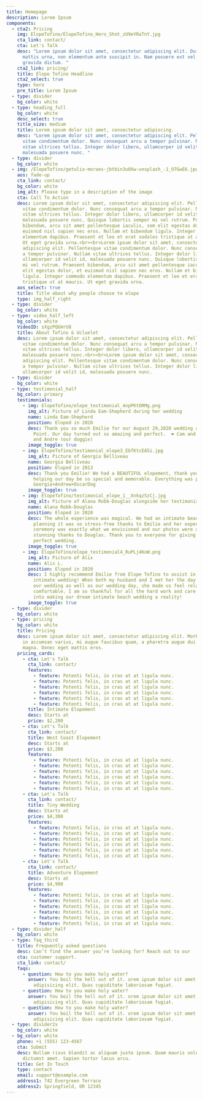 ```yaml
---
title: Homepage
description: Lorem Ipsum
components:
  - cta2: Pricing
    img: ElopeTofino/ElopeTofino_Hero_Shot_zU9eYRaTnY.jpg
    cta_link: contact/
    cta: Let's Talk
    desc: "Lorem ipsum dolor sit amet, consectetur adipiscing elit. Duis posuere
      mattis urna, non elementum ante suscipit in. Nam posuere est vel lorem
      gravida dictum. "
    cta2_link: pricing/
    title: Elope Tofino Headline
    cta2_select: true
    type: hero
    pre_title: Lorem Ipsum
  - type: divider
    bg_color: white
  - type: heading_full
    bg_color: white
    desc_select: true
    title_size: medium
    title: Lorem ipsum dolor sit amet, consectetur adipiscing.
    desc: "Lorem ipsum dolor sit amet, consectetur adipiscing elit. Pellentesque
      vitae condimentum dolor. Nunc consequat arcu a tempor pulvinar. Nullam
      vitae ultrices tellus. Integer dolor libero, ullamcorper id velit id,
      malesuada posuere nunc. "
  - type: divider
    bg_color: white
  - img: /ElopeTofino/getulio-moraes-jbtbin3u0Xw-unsplash_-1_O7GwE6.jpg
    aos: fade-up
    cta_link: contact/
    bg_color: white
    img_alt: Please type in a description of the image
    cta: Call To Action
    desc: Lorem ipsum dolor sit amet, consectetur adipiscing elit. Pellentesque
      vitae condimentum dolor. Nunc consequat arcu a tempor pulvinar. Nullam
      vitae ultrices tellus. Integer dolor libero, ullamcorper id velit id,
      malesuada posuere nunc. Quisque lobortis semper mi vel rutrum. Praesent
      bibendum, arcu sit amet pellentesque iaculis, sem elit egestas dolor, et
      euismod nisl sapien nec eros. Nullam et bibendum ligula. Integer commodo
      elementum dapibus. Praesent et leo et erat sodales tristique ut at mauris.
      Ut eget gravida urna.<br><br>Lorem ipsum dolor sit amet, consectetur
      adipiscing elit. Pellentesque vitae condimentum dolor. Nunc consequat arcu
      a tempor pulvinar. Nullam vitae ultrices tellus. Integer dolor libero,
      ullamcorper id velit id, malesuada posuere nunc. Quisque lobortis semper
      mi vel rutrum. Praesent bibendum, arcu sit amet pellentesque iaculis, sem
      elit egestas dolor, et euismod nisl sapien nec eros. Nullam et bibendum
      ligula. Integer commodo elementum dapibus. Praesent et leo et erat sodales
      tristique ut at mauris. Ut eget gravida urna.
    aos_select: true
    title: Title about why people choose to elope
    type: img_half_right
  - type: divider
    bg_color: white
  - type: video_half_left
    bg_color: white
    VideoID: sXgzPQGHrU8
    title: About Tofino & Ucluelet
    desc: Lorem ipsum dolor sit amet, consectetur adipiscing elit. Pellentesque
      vitae condimentum dolor. Nunc consequat arcu a tempor pulvinar. Nullam
      vitae ultrices tellus. Integer dolor libero, ullamcorper id velit id,
      malesuada posuere nunc.<br><br>Lorem ipsum dolor sit amet, consectetur
      adipiscing elit. Pellentesque vitae condimentum dolor. Nunc consequat arcu
      a tempor pulvinar. Nullam vitae ultrices tellus. Integer dolor libero,
      ullamcorper id velit id, malesuada posuere nunc.
  - type: divider
    bg_color: white
  - type: testimonial_half
    bg_color: primary
    testimonials:
      - img: ElopeTofino/elope_testimonial_4npPKtORMg.png
        img_alt: Picture of Linda Eam-Shepherd during her wedding
        name: Linda Eam-Shepherd
        position: Eloped in 2020
        desc: Thank you so much Emilie for our August 29,2020 wedding at Pettinger
          Point. Our day turned out so amazing and perfect.  ❤️ Cam and Linda
          and Andre (our doggie)
        image_toggle: true
      - img: ElopeTofino/testimonial_elope3_EbfKtcEA5i.jpg
        img_alt: Picture of Georgia Belliveau
        name: Georgia Belliveau
        position: Eloped in 2013
        desc: Thank you Emilie! We had a BEAUTIFUL elopement, thank you so much for
          helping our day be so special and memorable. Everything was perfect 🙂
          Georgia+Andrew+OscarDog
        image_toggle: true
      - img: ElopeTofino/testimonial_elope_1__XnkqzSzCj.jpg
        img_alt: Picture of Alana Robb-Douglas alongside her testimonial
        name: Alana Robb-Douglas
        position: Eloped in 2020
        desc: The whole experience was magical. We had an intimate beach wedding, and
          planning it was so stress-free thanks to Emilie and her expertise. The
          ceremony was exactly what we envisioned and our photos were absolutely
          stunning thanks to Douglas. Thank you to everyone for giving us the
          perfect wedding.
        image_toggle: true
      - img: ElopeTofino/elope_testimonial4_RuPLj4KoW.png
        img_alt: Picture of Alix
        name: Alix L.
        position: Eloped in 2020
        desc: I highly recommend Emilie from Elope Tofino to assist in coordinating your
          intimate wedding! When both my husband and I met her the day before
          our wedding as well as our wedding day, she made us feel relaxed and
          comfortable. I am so thankful for all the hard work and care she put
          into making our dream intimate beach wedding a reality!
        image_toggle: true
  - type: divider
    bg_color: white
  - type: pricing
    bg_color: white
    title: Pricing
    desc: Lorem ipsum dolor sit amet, consectetur adipiscing elit. Morbi porta, mi
      in accumsan varius, mi augue faucibus quam, a pharetra augue dui vel
      magna. Donec eget mattis eros.
    pricing_cards:
      - cta: Let's Talk
        cta_link: contact/
        features:
          - feature: Potenti felis, in cras at at ligula nunc.
          - feature: Potenti felis, in cras at at ligula nunc.
          - feature: Potenti felis, in cras at at ligula nunc.
          - feature: Potenti felis, in cras at at ligula nunc.
          - feature: Potenti felis, in cras at at ligula nunc.
          - feature: Potenti felis, in cras at at ligula nunc.
        title: Intimate Elopement
        desc: Starts at
        price: $2,200
      - cta: Let's Talk
        cta_link: contact/
        title: West Coast Elopement
        desc: Starts at
        price: $3,200
        features:
          - feature: Potenti felis, in cras at at ligula nunc.
          - feature: Potenti felis, in cras at at ligula nunc.
          - feature: Potenti felis, in cras at at ligula nunc.
          - feature: Potenti felis, in cras at at ligula nunc.
          - feature: Potenti felis, in cras at at ligula nunc.
          - feature: Potenti felis, in cras at at ligula nunc.
      - cta: Let's Talk
        cta_link: contact/
        title: Tiny Wedding
        desc: Starts at
        price: $4,300
        features:
          - feature: Potenti felis, in cras at at ligula nunc.
          - feature: Potenti felis, in cras at at ligula nunc.
          - feature: Potenti felis, in cras at at ligula nunc.
          - feature: Potenti felis, in cras at at ligula nunc.
          - feature: Potenti felis, in cras at at ligula nunc.
          - feature: Potenti felis, in cras at at ligula nunc.
      - cta: Let's Talk
        cta_link: contact/
        title: Adventure Elopement
        desc: Starts at
        price: $4,990
        features:
          - feature: Potenti felis, in cras at at ligula nunc.
          - feature: Potenti felis, in cras at at ligula nunc.
          - feature: Potenti felis, in cras at at ligula nunc.
          - feature: Potenti felis, in cras at at ligula nunc.
          - feature: Potenti felis, in cras at at ligula nunc.
          - feature: Potenti felis, in cras at at ligula nunc.
  - type: divider_half
    bg_color: white
  - type: faq_third
    title: Frequently asked questions
    desc: Can’t find the answer you’re looking for? Reach out to our
    cta: customer support.
    cta_link: contact/
    faqs:
      - question: How to you make holy water?
        answer: You boil the hell out of it. orem ipsum dolor sit amet consectetur
          adipisicing elit. Quas cupiditate laboriosam fugiat.
      - question: How to you make holy water?
        answer: You boil the hell out of it. orem ipsum dolor sit amet consectetur
          adipisicing elit. Quas cupiditate laboriosam fugiat.
      - question: How to you make holy water?
        answer: You boil the hell out of it. orem ipsum dolor sit amet consectetur
          adipisicing elit. Quas cupiditate laboriosam fugiat.
  - type: divider2x
    bg_color: white
  - bg_color: white
    phone: +1 (555) 123-4567
    cta: Submit
    desc: Nullam risus blandit ac aliquam justo ipsum. Quam mauris volutpat massa
      dictumst amet. Sapien tortor lacus arcu.
    title: Get In Touch
    type: contact
    email: support@example.com
    address1: 742 Evergreen Terrace
    address2: Springfield, OR 12345
---
```

